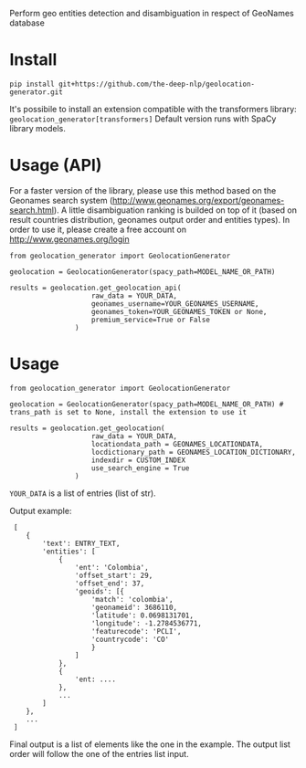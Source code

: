 
Perform geo entities detection and disambiguation in respect of GeoNames database

# Install

```pip install git+https://github.com/the-deep-nlp/geolocation-generator.git```

It's possibile to install an extension compatible with the transformers library: `geolocation_generator[transformers]`
Default version runs with SpaCy library models.
# Usage (API)

For a faster version of the library, please use this method based on the Geonames search system (http://www.geonames.org/export/geonames-search.html). A little disambiguation ranking is builded on top of it (based on result countries distribution, geonames output order and entities types). In order to use it, please create a free account on http://www.geonames.org/login 
```
from geolocation_generator import GeolocationGenerator

geolocation = GeolocationGenerator(spacy_path=MODEL_NAME_OR_PATH)

results = geolocation.get_geolocation_api(
                    raw_data = YOUR_DATA,
                    geonames_username=YOUR_GEONAMES_USERNAME,
                    geonames_token=YOUR_GEONAMES_TOKEN or None,
                    premium_service=True or False
                )

```
# Usage

```
from geolocation_generator import GeolocationGenerator

geolocation = GeolocationGenerator(spacy_path=MODEL_NAME_OR_PATH) # trans_path is set to None, install the extension to use it

results = geolocation.get_geolocation(
                    raw_data = YOUR_DATA,
                    locationdata_path = GEONAMES_LOCATIONDATA,
                    locdictionary_path = GEONAMES_LOCATION_DICTIONARY,
                    indexdir = CUSTOM_INDEX
                    use_search_engine = True
                )
```
`YOUR_DATA` is a list of entries (list of str). 

Output example:

```
 [
    {
        'text': ENTRY_TEXT,
        'entities': [
            {
                'ent': 'Colombia',
                'offset_start': 29,
                'offset_end': 37,
                'geoids': [{
                    'match': 'colombia',
                    'geonameid': 3686110,
                    'latitude': 0.0698131701,
                    'longitude': -1.2784536771,
                    'featurecode': 'PCLI',
                    'countrycode': 'CO'
                    }
                ]
            },
            {
                'ent: ....
            },
            ...
        ]
    },
    ...
 ]

```
Final output is a list of elements like the one in the example. The output list order will follow the one of the entries list input.
